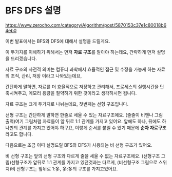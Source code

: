 # BFS DFS 설명

https://www.zerocho.com/category/Algorithm/post/5870153c37e1c80018b64eb0

이번 발표에서는 BFS와 DFS에 대해서 설명을 드릴게요.

이 두가지를 이해하기 위해서는 먼저 **자료 구조**를 알아야 하는데요, 간략하게 먼저 설명을 드리겠습니다.

자료 구조의 사전적 의미는 컴퓨터 과학에서 효율적인 접근 및 수정을 가능케 하는 자료의 조직, 관리, 저장 이라고 나와있는데요,

간단하게 말하면, 자료를 더 효율적으로 저장하고 관리해서, 프로세스의 실행시간을 단축시켜주고, 메모리 용량을 절약하기 위한 것이라고 생각하시면 됩니다.

자료 구조는 크게 두가지로 나뉘는데요, 첫번째는 선형 구조입니다.

선형 구조는 간단하게 말하면 한줄로 세울 수 있는 자료구조에요. (줄줄이 비엔나 그림 출력)여기 그림처럼 자료들이 앞 뒤로 1:1 관계를 가지고 있어요. 앞에도 하나, 뒤에도 하나만의 관계를 가지고 있어야 하구요, 이렇게 순서를 붙일 수 있기 때문에 **순차 자료구조** 라고도 합니다.

다음으로는 조금 이따 설명드릴 BFS와 DFS가 사용되는 비 선형 구조가 있어요.

비 선형 구조는 앞의 선형 구조와 다르게 줄을 세울 수 없는 자료구조에요. (선형구조 그림)선형구조가 앞뒤로 1:1 관계를 가지고 있던것과는 다르게, (비선형구조 그림으로 스위치)비 선형구조는 앞뒤로 1:多, 多:多의 구조를 가지고있어요.


